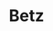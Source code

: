 ---
title: Betz
date: 
draft: false

# descripcion
description : Aro de plata pasante

materials: Plata 925

color: Plateado

dimensions: 0,7cm x 1,7cm

code: 01-20-0446

type: "Aros"

categories: []

price: $3.350,00

price_eftvo: $2.850,00

# Images
# first image will be shown in the product page
images:
  # - image: "images/path_to_image"
  # La ubicacion de las imagenes es imagenes/Aros/Aros.Solo Plata/01-20-0446-betz
  - image: "./images/aros/solo_plata/01-20-0446-triangulo-triple_a.JPG"
  - image: "./images/aros/solo_plata/01-20-0446-triangulo-triple_b.JPG"
---